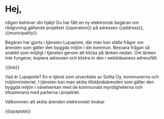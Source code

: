 # Hej,

n&aring;gon beh&ouml;ver din hj&auml;lp! Du har f&aring;tt en ny elektronisk beg&auml;ran om r&aring;dgivning g&auml;llande projektet {{operation}} p&aring; adressen {{address}}, {{municipality}}. 

Beg&auml;ran har gjorts i tj&auml;nsten Lupapiste, d&auml;r man kan st&auml;lla fr&aring;gor om &auml;renden som g&auml;ller den byggda milj&ouml;n i din kommun. Besvara fr&aring;gan s&aring; snabbt som m&ouml;jligt i tj&auml;nsten genom att klicka p&aring; l&auml;nken nedan. Om l&auml;nken inte fungerar, kopiera adressen och klistra in den i webbl&auml;sarens adressf&auml;lt.

{{link}}

Vad &auml;r Lupapiste? En e-tj&auml;nst som utvecklats av Solita Oy, kommunerna och milj&ouml;ministeriet. I tj&auml;nsten kan man sk&ouml;ta tillst&aring;nds&auml;renden som g&auml;ller den byggda milj&ouml;n i v&auml;xelverkan med de kommunala myndigheterna och tillsammans med parterna i projektet.

V&auml;lkommen att sk&ouml;ta &auml;renden elektroniskt &ouml;nskar

{{lupapiste}}
